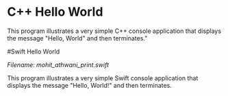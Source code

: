 # C++ Hello World

This program illustrates a very simple C++ console application that displays the message "Hello, World" and then terminates."

#Swift Hello World

*Filename: mohit_athwani_print.swift*

This program illustrates a very simple Swift console application that displays the message "Hello, World!" and then terminates.
